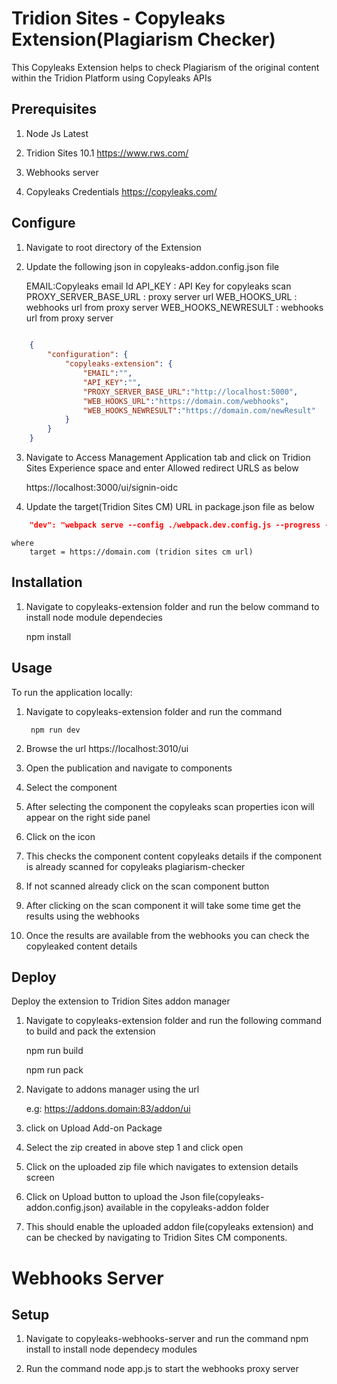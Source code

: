 # Tridion Sites - Copyleaks Extension(Plagiarism Checker)

This Copyleaks Extension helps to check Plagiarism of the original content within the Tridion Platform using Copyleaks APIs

## Prerequisites

1) Node Js Latest

2) Tridion Sites 10.1
	https://www.rws.com/
	
3) Webhooks server

4) Copyleaks Credentials
	https://copyleaks.com/
	

## Configure


1) Navigate to root directory of the Extension

2) Update the following json in copyleaks-addon.config.json file

	EMAIL:Copyleaks email Id
	API_KEY : API Key for copyleaks scan
	PROXY_SERVER_BASE_URL : proxy server url
	WEB_HOOKS_URL : webhooks url from proxy server
	WEB_HOOKS_NEWRESULT : webhooks url from proxy server

```json
	
	{
		"configuration": {
			"copyleaks-extension": {            
				"EMAIL":"",
				"API_KEY":"",
				"PROXY_SERVER_BASE_URL":"http://localhost:5000",
				"WEB_HOOKS_URL":"https://domain.com/webhooks",
				"WEB_HOOKS_NEWRESULT":"https://domain.com/newResult"
			}
		}
	}

```
3) Navigate to Access Management Application tab and click on Tridion Sites Experience space and enter Allowed redirect URLS as below
	
	https://localhost:3000/ui/signin-oidc
	
4) Update the target(Tridion Sites CM) URL in package.json file as below
	
```json
	"dev": "webpack serve --config ./webpack.dev.config.js --progress --env target=https://domain.com manifest=../manifest.json config=../copyleaks-addon.config.json"
```
	
	where 
		target = https://domain.com (tridion sites cm url)
		

## Installation


1) Navigate to copyleaks-extension folder and run the below command to install node module dependecies 
	
	npm install
	
	
	
## Usage

 
To run the application locally:


1) Navigate to copyleaks-extension folder and run the command 
	
		npm run dev
		
2) Browse the url https://localhost:3010/ui

3) Open the publication and navigate to components

4) Select the component 

5) After selecting the component the copyleaks scan properties icon will appear on the right side panel 

6) Click on the icon

7) This checks the component content copyleaks details if the component is already scanned for copyleaks plagiarism-checker

8) If not scanned already click on the scan component button 

9) After clicking on the scan component it will take some time get the results using the webhooks 

10) Once the results are available from the webhooks you can check the copyleaked content details



## Deploy


Deploy the extension to Tridion Sites addon manager


1) Navigate to copyleaks-extension folder and run the following command to build and pack the extension

	npm run build
	
	npm run pack
	
	
2) Navigate to addons manager using the url

	e.g: https://addons.domain:83/addon/ui
	
3) click on Upload Add-on Package

4) Select the zip created in above step 1 and click open

5) Click on the uploaded zip file which navigates to extension details screen

6) Click on Upload button to upload the Json file(copyleaks-addon.config.json) available in the copyleaks-addon folder 

7) This should enable the uploaded addon file(copyleaks extension) and can be checked by navigating to Tridion Sites CM components.


# Webhooks Server


## Setup

1) Navigate to copyleaks-webhooks-server and run the command npm install to install node dependecy modules

2) Run the command node app.js to start the webhooks proxy server
	
	

 	
	
